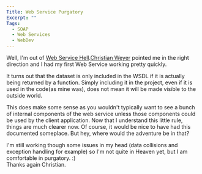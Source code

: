 ```yaml
---
Title: Web Service Purgatory
Excerpt: ""
Tags:
  - SOAP
  - Web Services
  - WebDev
---
```

Well, I'm out of <a href="http://massivescale.azurewebsites.net/?p=383">Web Service Hell</a>.<a href="http://dotnetweblogs.com/cweyer/">Christian Weyer</a> pointed me in the right direction and I had my first Web Service working pretty quickly.





It turns out that the dataset is only included in the WSDL if it is actually being returned by a function. Simply including it in the project, even if it is used in the code(as mine was), does not mean it will be made visible to the outside world.





This does make some sense as you wouldn't typically want to see a bunch of internal components of the web service unless those components could be used by the client application. Now that I understand this little rule, things are much clearer now. Of course, it would be nice to have had this documented someplace. But hey, where would the adventure be in that?


<p class="MsoNormal" style="margin: 0in 0in 0pt;">
I'm still working though some issues in my head (data collisions and exception handling for example) so I'm not quite in Heaven yet, but I am comfortable in purgatory. :)</p>
<p class="MsoNormal" style="margin: 0in 0in 0pt;">
Thanks again Christian.</p>